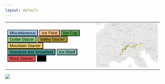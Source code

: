 ```yaml
---
layout: default
---
```

<html>
    <head>
        <link rel="stylesheet" href="assets/css/style.scss">
    </head>
    <body>
        <table>
            <tr>
                <td id="leftColumn">
                    <button onclick="show(0)" style="background-color: #A0CBE8;">Miscellaneous</button>
                    <button onclick="show(1)" style="background-color: #FFBE7D;">Ice Field</button>
                    <button onclick="show(2)" style="background-color: #59A14F;">Ice Cap</button>
                    <button onclick="show(3)" style="background-color: #8CD17D;">Outlet Glacer</button>
                    <button onclick="show(4)" style="background-color: #B6992D;">Valley Glacier</button>
                    <button onclick="show(5)" style="background-color: #F1CE63;">Mountain Glacier</button>
                    <button onclick="show(6)" style="background-color: #499894;">Glacieret and Snowfield</button>
                    <button onclick="show(7)" style="background-color: #86BCB6;">Ice Shelf</button>
                    <button onclick="show(8)" style="background-color: #E15759;">Rock Glacier</button>
                    <button onclick="show(9)" onmouseover="cycleHoverColor(this)" style="background-color: black;">All</button>
                </td>
                <td id="centerColumn">
                    <div id="textDisplay"></div>
                </td>
                <td id="rightColumn">
                    <img id="imageDisplay" src="assets/image/glacier.png" alt="Image">
                </td>
            </tr>
        </table>
        <img src="https://media.springernature.com/full/springer-static/image/prt%3A978-90-481-2642-2%2F17/MediaObjects/978-90-481-2642-2_17_Part_Fig5-453_HTML.gif">
    </body>
    <script>
        const glacierData = [
            {image: 'assets/image/0_miscellaneous.png',
                text: 'Any type of glacier not listed elsewhere.',
                color: '#A0CBE8'},
            {image: 'assets/image/2_ice_field.png',
                text: 'Ice masses of the sheet or blanket type with a thickness that is insufficient to obscure the subsurface topography.',
                color: '#FFBE7D'},
            {image: 'assets/image/3_ice_cap.png',
                text: 'Dome-shaped ice masses with radial flow.',
                color: '#59A14F'},
            {image: 'assets/image/4_outlet_glacier.png',
                text: 'Drains an ice sheet, ice field, or ice cap, usually of valley glacier form; the catchment area may not be easily defined.',
                color: '#8CD17D'},
            {image: 'assets/image/5_valley_glacier.png',
                text: 'Flows down a valley; the catchment area is well defined',
                color: '#B6992D'},
            {image: 'assets/image/6_mountain_glacier.png',
                text: 'Cirque, niche type, crater type, or hanging glacier; also includes ice aprons and groups of small units.',
                color: '#F1CE63'},
            {image: 'assets/image/7_glacieret_and_snowfield.png',
                text: 'Small ice masses of indefinite shape in hollows, river beds, or on protected slopes that have developed from snow drift, avalanches, and/or particularly heavy accumulation in certain years. Usually no marked flow pattern is visible; and it has been in existence for at least two consecutive years.',
                color: '#499894'},
            {image: 'assets/image/8_ice_shelf.png',
                text: 'Floating ice sheet of considerable thickness attached to a coast nourished by a glacier or glaciers; snow accumulation on its surface or bottom freezing.',
                color: '#86BCB6' },
            {image: 'assets/image/9_rock_glacier.png',
                text: 'Lava-stream-like debris mass containing ice in several possible forms and moving slowly downslope.',
                color: '#E15759'
            },
        ];

        function show(i) {
            const data = glacierData[i];
            document.getElementById('textDisplay').innerHTML = data.text;
            document.getElementById('imageDisplay').src = data.image;
        }

        document.addEventListener('DOMContentLoaded',
            function () {
                const buttons = document.querySelectorAll('button');
                buttons.forEach(function (button) {
                    button.classList.add('darken-hover');
            });
        });

        function cycleHoverColor(button) {
            let i = 0;
            const intervalId = setInterval(updateColor, 1000);
            button.addEventListener('mouseleave', function () {
                clearInterval(intervalId);
                button.style.backgroundColor = 'black';
            });

            function updateColor() {
                i = (i + 1) % glacierData.length;
                button.style.backgroundColor = glacierData[i].color;
            }
        }
    </script>
</html>